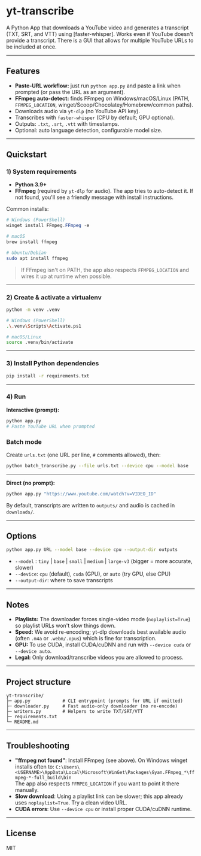 
# yt-transcribe

A Python App that downloads a YouTube video and generates a transcript (TXT, SRT, and VTT) using [faster-whisper]. Works even if YouTube doesn't provide a transcript. There is a GUI that allows for multiple YouTube URLs to be included at once.  

---

## Features
- **Paste-URL workflow:** just run `python app.py` and paste a link when prompted (or pass the URL as an argument).
- **FFmpeg auto-detect:** finds FFmpeg on Windows/macOS/Linux (PATH, `FFMPEG_LOCATION`, winget/Scoop/Chocolatey/Homebrew/common paths).
- Downloads audio via `yt-dlp` (no YouTube API key).
- Transcribes with `faster-whisper` (CPU by default; GPU optional).
- Outputs: `.txt`, `.srt`, `.vtt` with timestamps.
- Optional: auto language detection, configurable model size.

---

## Quickstart

### 1) System requirements
- **Python 3.9+**
- **FFmpeg** (required by `yt-dlp` for audio). The app tries to auto-detect it. If not found, you'll see a friendly message with install instructions.

Common installs:
```powershell
# Windows (PowerShell)
winget install FFmpeg.FFmpeg -e
```
```bash
# macOS
brew install ffmpeg

# Ubuntu/Debian
sudo apt install ffmpeg
```

> If FFmpeg isn't on PATH, the app also respects `FFMPEG_LOCATION` and wires it up at runtime when possible.

---

### 2) Create & activate a virtualenv
```bash
python -m venv .venv

# Windows (PowerShell)
.\.venv\Scripts\Activate.ps1

# macOS/Linux
source .venv/bin/activate
```

---

### 3) Install Python dependencies
```bash
pip install -r requirements.txt
```

---

### 4) Run
**Interactive (prompt):**
```bash
python app.py
# Paste YouTube URL when prompted
```
### Batch mode
Create `urls.txt` (one URL per line, `#` comments allowed), then:

```bash
python batch_transcribe.py --file urls.txt --device cpu --model base
```
---

**Direct (no prompt):**
```bash
python app.py "https://www.youtube.com/watch?v=VIDEO_ID"
```

By default, transcripts are written to `outputs/` and audio is cached in `downloads/`.

---

## Options
```bash
python app.py URL --model base --device cpu --output-dir outputs
```
- `--model` : `tiny` | `base` | `small` | `medium` | `large-v3` (bigger = more accurate, slower)
- `--device`: `cpu` (default), `cuda` (GPU), or `auto` (try GPU, else CPU)
- `--output-dir`: where to save transcripts

---

## Notes
- **Playlists:** The downloader forces single-video mode (`noplaylist=True`) so playlist URLs won't slow things down.
- **Speed:** We avoid re-encoding; yt-dlp downloads best available audio (often `.m4a` or `.webm/.opus`) which is fine for transcription.
- **GPU:** To use CUDA, install CUDA/cuDNN and run with `--device cuda` or `--device auto`.
- **Legal:** Only download/transcribe videos you are allowed to process.

---

## Project structure
```
yt-transcribe/
├─ app.py            # CLI entrypoint (prompts for URL if omitted)
├─ downloader.py     # Fast audio-only downloader (no re-encode)
├─ writers.py        # Helpers to write TXT/SRT/VTT
├─ requirements.txt
└─ README.md
```

---

## Troubleshooting
- **"ffmpeg not found"**: Install FFmpeg (see above). On Windows winget installs often to:
  `C:\Users\<USERNAME>\AppData\Local\Microsoft\WinGet\Packages\Gyan.FFmpeg_*\ffmpeg-*-full_build\bin`  
  The app also respects `FFMPEG_LOCATION` if you want to point it there manually.
- **Slow download**: Using a playlist link can be slower; this app already uses `noplaylist=True`. Try a clean video URL.
- **CUDA errors**: Use `--device cpu` or install proper CUDA/cuDNN runtime.

---

## License
MIT
